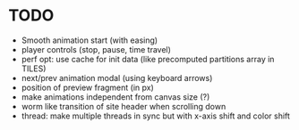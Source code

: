 # TODO

- Smooth animation start (with easing)
- player controls (stop, pause, time travel)
- perf opt: use cache for init data (like precomputed partitions array in TILES)
- next/prev animation modal (using keyboard arrows)
- position of preview fragment (in px)
- make animations independent from canvas size (?)
- worm like transition of site header when scrolling down
- thread: make multiple threads in sync but with x-axis shift and color shift